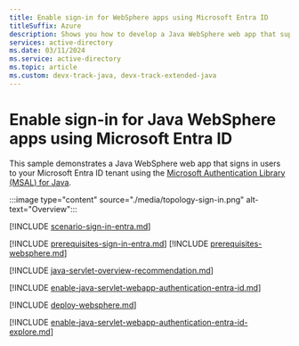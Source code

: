 ```yaml
---
title: Enable sign-in for WebSphere apps using Microsoft Entra ID
titleSuffix: Azure
description: Shows you how to develop a Java WebSphere web app that supports sign-in by using a Microsoft Entra account.
services: active-directory
ms.date: 03/11/2024
ms.service: active-directory
ms.topic: article
ms.custom: devx-track-java, devx-track-extended-java
---
```


# Enable sign-in for Java WebSphere apps using Microsoft Entra ID

This sample demonstrates a Java WebSphere web app that signs in users to your Microsoft Entra ID tenant using the [Microsoft Authentication Library (MSAL) for Java](https://github.com/AzureAD/microsoft-authentication-library-for-java).

:::image type="content" source="./media/topology-sign-in.png" alt-text="Overview":::

[!INCLUDE [scenario-sign-in-entra.md](includes/scenario-sign-in-entra.md)]

[!INCLUDE [prerequisites-sign-in-entra.md](includes/prerequisites-sign-in-entra.md)]
[!INCLUDE [prerequisites-websphere.md](includes/prerequisites-websphere.md)]

[!INCLUDE [java-servlet-overview-recommendation.md](includes/java-servlet-overview-recommendation.md)]

[!INCLUDE [enable-java-servlet-webapp-authentication-entra-id.md](includes/enable-java-servlet-webapp-authentication-entra-id.md)]

[!INCLUDE [deploy-websphere.md](includes/deploy-websphere.md)]

[!INCLUDE [enable-java-servlet-webapp-authentication-entra-id-explore.md](includes/enable-java-servlet-webapp-authentication-entra-id-explore.md)]
